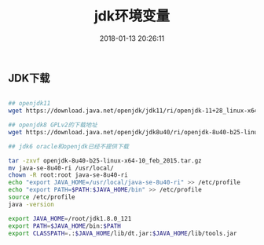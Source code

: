 ﻿---
title: jdk环境变量
key: jdk环境变量
tags: [java基础,eap,shell]
date: 2018-01-13 20:26:11
---

## JDK下载

```bash

## openjdk11
wget https://download.java.net/openjdk/jdk11/ri/openjdk-11+28_linux-x64_bin.tar.gz

## openjdk8 GPLv2的下载地址
wget https://download.java.net/openjdk/jdk8u40/ri/openjdk-8u40-b25-linux-x64-10_feb_2015.tar.gz

## jdk6 oracle和openjdk已经不提供下载 

tar -zxvf openjdk-8u40-b25-linux-x64-10_feb_2015.tar.gz
mv java-se-8u40-ri /usr/local/
chown -R root:root java-se-8u40-ri
echo "export JAVA_HOME=/usr/local/java-se-8u40-ri" >> /etc/profile
echo "export PATH=$PATH:$JAVA_HOME/bin" >> /etc/profile
source /etc/profile
java -version

```

```bash
export JAVA_HOME=/root/jdk1.8.0_121
export PATH=$JAVA_HOME/bin:$PATH 
export CLASSPATH=.:$JAVA_HOME/lib/dt.jar:$JAVA_HOME/lib/tools.jar 
```
